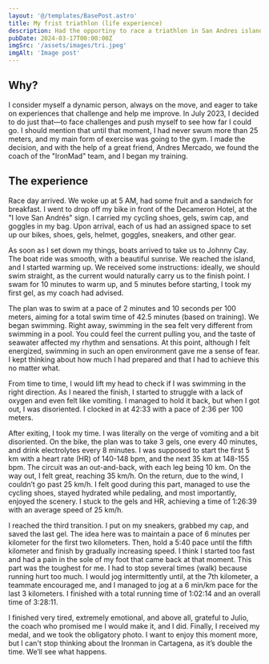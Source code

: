 ```yaml
---
layout: '@/templates/BasePost.astro'
title: My frist triathlon (life experience)
description: Had the opportiny to race a triathlon in San Andres island.
pubDate: 2024-03-17T00:00:00Z
imgSrc: '/assets/images/tri.jpeg'
imgAlt: 'Image post'
---
```


## Why?

I consider myself a dynamic person, always on the move, and eager to take on experiences that challenge and help me improve. In July 2023, I decided to do just that—to face challenges and push myself to see how far I could go. I should mention that until that moment, I had never swum more than 25 meters, and my main form of exercise was going to the gym. I made the decision, and with the help of a great friend, Andres Mercado, we found the coach of the "IronMad" team, and I began my training.


## The experience

Race day arrived. We woke up at 5 AM, had some fruit and a sandwich for breakfast. I went to drop off my bike in front of the Decameron Hotel, at the "I love San Andrés" sign. I carried my cycling shoes, gels, swim cap, and goggles in my bag. Upon arrival, each of us had an assigned space to set up our bikes, shoes, gels, helmet, goggles, sneakers, and other gear.

As soon as I set down my things, boats arrived to take us to Johnny Cay. The boat ride was smooth, with a beautiful sunrise. We reached the island, and I started warming up. We received some instructions: ideally, we should swim straight, as the current would naturally carry us to the finish point. I swam for 10 minutes to warm up, and 5 minutes before starting, I took my first gel, as my coach had advised.

The plan was to swim at a pace of 2 minutes and 10 seconds per 100 meters, aiming for a total swim time of 42.5 minutes (based on training). We began swimming. Right away, swimming in the sea felt very different from swimming in a pool. You could feel the current pulling you, and the taste of seawater affected my rhythm and sensations. At this point, although I felt energized, swimming in such an open environment gave me a sense of fear. I kept thinking about how much I had prepared and that I had to achieve this no matter what.

From time to time, I would lift my head to check if I was swimming in the right direction. As I neared the finish, I started to struggle with a lack of oxygen and even felt like vomiting. I managed to hold it back, but when I got out, I was disoriented. I clocked in at 42:33 with a pace of 2:36 per 100 meters.

After exiting, I took my time. I was literally on the verge of vomiting and a bit disoriented. 
On the bike, the plan was to take 3 gels, one every 40 minutes, and drink electrolytes every 8 minutes. I was supposed to start the first 5 km with a heart rate (HR) of 140-148 bpm, and the next 35 km at 148-155 bpm. The circuit was an out-and-back, with each leg being 10 km. On the way out, I felt great, reaching 35 km/h. On the return, due to the wind, I couldn’t go past 25 km/h. I felt good during this part, managed to use the cycling shoes, stayed hydrated while pedaling, and most importantly, enjoyed the scenery. I stuck to the gels and HR, achieving a time of 1:26:39 with an average speed of 25 km/h.

I reached the third transition. I put on my sneakers, grabbed my cap, and saved the last gel. The idea here was to maintain a pace of 6 minutes per kilometer for the first two kilometers. Then, hold a 5:40 pace until the fifth kilometer and finish by gradually increasing speed. I think I started too fast and had a pain in the sole of my foot that came back at that moment. This part was the toughest for me. I had to stop several times (walk) because running hurt too much. I would jog intermittently until, at the 7th kilometer, a teammate encouraged me, and I managed to jog at a 6 min/km pace for the last 3 kilometers. I finished with a total running time of 1:02:14 and an overall time of 3:28:11.

I finished very tired, extremely emotional, and above all, grateful to Julio, the coach who promised me I would make it, and I did. Finally, I received my medal, and we took the obligatory photo. I want to enjoy this moment more, but I can't stop thinking about the Ironman in Cartagena, as it’s double the time. We’ll see what happens.